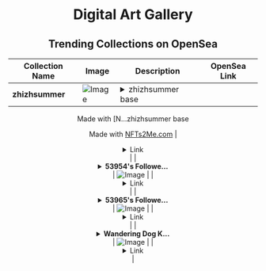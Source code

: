 <div align="center">

# Digital Art Gallery

## Trending Collections on OpenSea

| Collection Name                       | Image                                                                                     | Description                       | OpenSea Link                                                                                          |
|---------------------------------------|-------------------------------------------------------------------------------------------|-----------------------------------|--------------------------------------------------------------------------------------------------------|
| **zhizhsummer** | ![Image](https://i.seadn.io/s/raw/files/ea7e17d1f701933619bc2aabb3e3a815.jpg?w=500&auto=format?w=200&auto=format) | <details><summary>zhizhsummer base

Made with [N...</summary>zhizhsummer base

Made with [NFTs2Me.com](https://nfts2me.com/)</details> | <details><summary>Link</summary>[zhizhsummer](https://opensea.io/collection/zhizhsummer)</details> |
| **<details><summary>53954's Followe...</summary>53954's Follower</details>** | ![Image](https://i.seadn.io/s/raw/files/19f9f090920392cc3650cbdf4361755b.png?w=500&auto=format?w=200&auto=format) |  | <details><summary>Link</summary>[53954's Follower](https://opensea.io/collection/53954-s-follower)</details> |
| **<details><summary>53965's Followe...</summary>53965's Follower</details>** | ![Image](https://i.seadn.io/s/raw/files/19f9f090920392cc3650cbdf4361755b.png?w=500&auto=format?w=200&auto=format) |  | <details><summary>Link</summary>[53965's Follower](https://opensea.io/collection/53965-s-follower)</details> |
| **<details><summary>Wandering Dog K...</summary>Wandering Dog Korea</details>** | ![Image](https://i.seadn.io/s/raw/files/312f3500ef578cb7c2cdc44e8f886bc3.png?w=500&auto=format?w=200&auto=format) |  | <details><summary>Link</summary>[Wandering Dog Korea](https://opensea.io/collection/wandering-dog-korea-2)</details> |

</div>